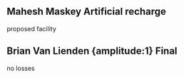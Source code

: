 ## Mahesh Maskey Artificial recharge
proposed facility

## Brian Van Lienden {amplitude:1} Final
no losses
